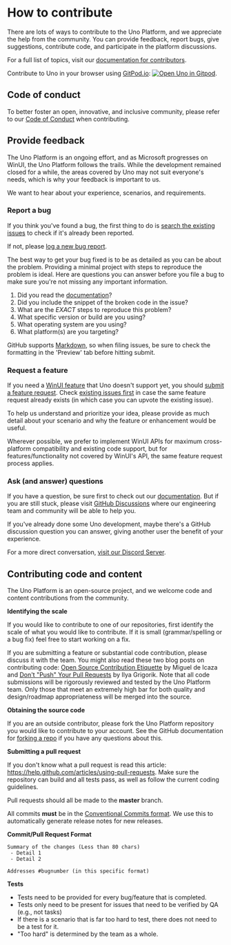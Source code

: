 # How to contribute

There are lots of ways to contribute to the Uno Platform, and we appreciate the help from the community. You can provide feedback, report bugs, give suggestions, contribute code, and participate in the platform discussions.

For a full list of topics, visit our [documentation for contributors](https://platform.uno/docs/articles/uno-development/contributing-intro.html).

Contribute to Uno in your browser using [GitPod.io](https://gitpod.io): [![Open Uno in Gitpod](https://gitpod.io/button/open-in-gitpod.svg)](https://gitpod.io/#https://github.com/unoplatform/uno).

## Code of conduct

To better foster an open, innovative, and inclusive community, please refer to our [Code of Conduct](CODE_OF_CONDUCT.md) when contributing.

## Provide feedback

The Uno Platform is an ongoing effort, and as Microsoft progresses on WinUI, the Uno Platform follows the trails. While the development remained closed for a while, the areas covered by Uno may not suit everyone's needs, which is why your feedback is important to us.

We want to hear about your experience, scenarios, and requirements.

### Report a bug

If you think you've found a bug, the first thing to do is [search the existing issues](https://github.com/unoplatform/Uno/issues?q=is%3Aissue+is%3Aopen+label%3Akind%2Fbug) to check if it's already been reported.

If not, please [log a new bug report](https://github.com/unoplatform/uno/issues/new?labels=kind%2Fbug%2C+triage%2Funtriaged&template=bug-report.md).

The best way to get your bug fixed is to be as detailed as you can be about the problem.
Providing a minimal project with steps to reproduce the problem is ideal.
Here are questions you can answer before you file a bug to make sure you're not missing any important information.

1. Did you read the [documentation](https://platform.uno/docs/articles/intro.html)?
2. Did you include the snippet of the broken code in the issue?
3. What are the *EXACT* steps to reproduce this problem?
4. What specific version or build are you using?
5. What operating system are you using?
6. What platform(s) are you targeting?

GitHub supports [Markdown](https://help.github.com/articles/github-flavored-markdown/), so when filing issues, be sure to check the formatting in the 'Preview' tab before hitting submit.

### Request a feature

If you need a [WinUI feature](https://learn.microsoft.com/uwp/api/microsoft.ui.xaml.controls) that Uno doesn't support yet, you should [submit a feature request](https://github.com/unoplatform/uno/issues/new?labels=kind%2Fenhancement%2C+triage%2Funtriaged&template=enhancement.md). Check [existing issues first](https://github.com/unoplatform/uno/issues?q=is%3Aissue+is%3Aopen+label%3Akind%2Fenhancement) in case the same feature request already exists (in which case you can upvote the existing issue).

To help us understand and prioritize your idea, please provide as much detail about your scenario and why the feature or enhancement would be useful.

Wherever possible, we prefer to implement WinUI APIs for maximum cross-platform compatibility and existing code support, but for features/functionality not covered by WinUI's API, the same feature request process applies.

### Ask (and answer) questions

If you have a question, be sure first to check out our [documentation](https://platform.uno/docs/articles/intro.html). But if you are still stuck, please visit [GitHub Discussions](https://github.com/unoplatform/uno/discussions) where our engineering team and community will be able to help you.

If you've already done some Uno development, maybe there's a GitHub discussion question you can answer, giving another user the benefit of your experience.

For a more direct conversation, [visit our Discord Server](https://platform.uno/discord).

## Contributing code and content

The Uno Platform is an open-source project, and we welcome code and content contributions from the community.

**Identifying the scale**

If you would like to contribute to one of our repositories, first identify the scale of what you would like to contribute. If it is small (grammar/spelling or a bug fix) feel free to start working on a fix.

If you are submitting a feature or substantial code contribution, please discuss it with the team. You might also read these two blog posts on contributing code: [Open Source Contribution Etiquette](http://tirania.org/blog/archive/2010/Dec-31.html) by Miguel de Icaza and [Don't "Push" Your Pull Requests](https://www.igvita.com/2011/12/19/dont-push-your-pull-requests/) by Ilya Grigorik. Note that all code submissions will be rigorously reviewed and tested by the Uno Platform team. Only those that meet an extremely high bar for both quality and design/roadmap appropriateness will be merged into the source.

**Obtaining the source code**

If you are an outside contributor, please fork the Uno Platform repository you would like to contribute to your account. See the GitHub documentation for [forking a repo](https://help.github.com/articles/fork-a-repo/) if you have any questions about this.

**Submitting a pull request**

If you don't know what a pull request is read this article: https://help.github.com/articles/using-pull-requests. Make sure the repository can build and all tests pass, as well as follow the current coding guidelines.

Pull requests should all be made to the **master** branch.

All commits **must** be in the [Conventional Commits format](doc/articles/uno-development/git-conventional-commits.md). We use this to automatically generate release notes for new releases.

**Commit/Pull Request Format**

```
Summary of the changes (Less than 80 chars)
 - Detail 1
 - Detail 2

Addresses #bugnumber (in this specific format)
```

**Tests**

-  Tests need to be provided for every bug/feature that is completed.
-  Tests only need to be present for issues that need to be verified by QA (e.g., not tasks)
-  If there is a scenario that is far too hard to test, there does not need to be a test for it.
  - "Too hard" is determined by the team as a whole.
